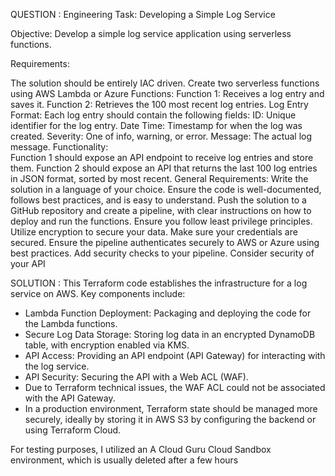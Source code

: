 QUESTION :
Engineering Task: Developing a Simple Log Service

Objective:
Develop a simple log service application using serverless functions.

Requirements:

The solution should be entirely IAC driven.
Create two serverless functions using AWS Lambda or Azure Functions:
Function 1: Receives a log entry and saves it.
Function 2: Retrieves the 100 most recent log entries.
Log Entry Format:
Each log entry should contain the following fields:
ID: Unique identifier for the log entry.
Date Time: Timestamp for when the log was created.
Severity: One of info,  warning, or error.
Message: The actual log message.
Functionality:  
Function 1 should expose an API endpoint to receive log entries and store them.
Function 2 should expose an API that returns the last 100 log entries in JSON format, sorted by most recent.
General Requirements:
Write the solution in a language of your choice.
Ensure the code is well-documented, follows best practices, and is easy to understand.
Push the solution to a GitHub repository and create a pipeline, with clear instructions on how to deploy and run the functions.
Ensure you follow least privilege principles.
Utilize encryption to secure your data.
Make sure your credentials are secured.
Ensure the pipeline authenticates securely to AWS or Azure using best practices.
Add security checks to your pipeline.
Consider security of your API

SOLUTION :
This Terraform code establishes the infrastructure for a log service on AWS. Key components include:

* Lambda Function Deployment: Packaging and deploying the code for the Lambda functions.
* Secure Log Data Storage: Storing log data in an encrypted DynamoDB table, with encryption enabled via KMS.
* API Access: Providing an API endpoint (API Gateway) for interacting with the log service.
* API Security: Securing the API with a Web ACL (WAF).
* Due to Terraform technical issues, the WAF ACL could not be associated with the API Gateway.
* In a production environment, Terraform state should be managed more securely, ideally by storing it in AWS S3 by configuring the backend or using Terraform Cloud.

For testing purposes, I utilized an A Cloud Guru Cloud Sandbox environment, which is usually deleted after a few hours
